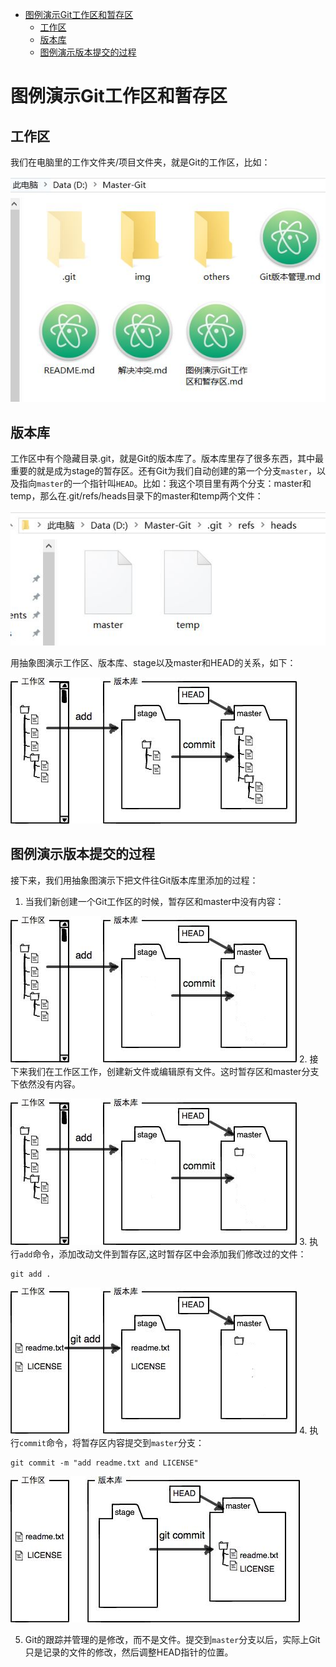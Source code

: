 * [图例演示Git工作区和暂存区](#图例演示Git工作区和暂存区)
    * [工作区](#工作区)
    * [版本库](#版本库)
    * [图例演示版本提交的过程](#图例演示版本提交的过程)
# 图例演示Git工作区和暂存区
## 工作区
我们在电脑里的工作文件夹/项目文件夹，就是Git的工作区，比如：

![workspace](img/workspace.jpg)
## 版本库
工作区中有个隐藏目录.git，就是Git的版本库了。版本库里存了很多东西，其中最重要的就是成为stage的暂存区。还有Git为我们自动创建的第一个分支`master`，以及指向`master`的一个指针叫`HEAD`。比如：我这个项目里有两个分支：master和temp，那么在.git/refs/heads目录下的master和temp两个文件：

![](img/githeads.jpg)

用抽象图演示工作区、版本库、stage以及master和HEAD的关系，如下：

![](img/stage.jpg)
## 图例演示版本提交的过程
接下来，我们用抽象图演示下把文件往Git版本库里添加的过程：
  1. 当我们新创建一个Git工作区的时候，暂存区和master中没有内容：

  ![1](img/sbegin.jpg)
  2. 接下来我们在工作区工作，创建新文件或编辑原有文件。这时暂存区和master分支下依然没有内容。

  ![2](img/sbegin.jpg)
  3. 执行`add`命令，添加改动文件到暂存区,这时暂存区中会添加我们修改过的文件：
  ```
  git add .
  ```

  ![2](img/sadd.jpg)
  4. 执行`commit`命令，将暂存区内容提交到`master`分支：
  ```
  git commit -m "add readme.txt and LICENSE"
  ```

  ![](img/slast.jpg)

  5. Git的跟踪并管理的是修改，而不是文件。提交到`master`分支以后，实际上Git只是记录的文件的修改，然后调整HEAD指针的位置。
